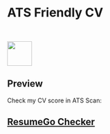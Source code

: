 # ATS Friendly CV
<br>

<p>
  <a href="https://drive.google.com/file/d/1W272WvN9JqHiff2Bvp5UbXC-m9BobH16/view?usp=drivesdk">
    <img src="https://img.shields.io/badge/My CV-00A550?style=flat-square" style="height:57px; object-fit:contain;"/></a>
</p>

## Preview

Check my CV score in ATS Scan:
## [ResumeGo Checker](https://www.resumego.net/resume-checker/)
